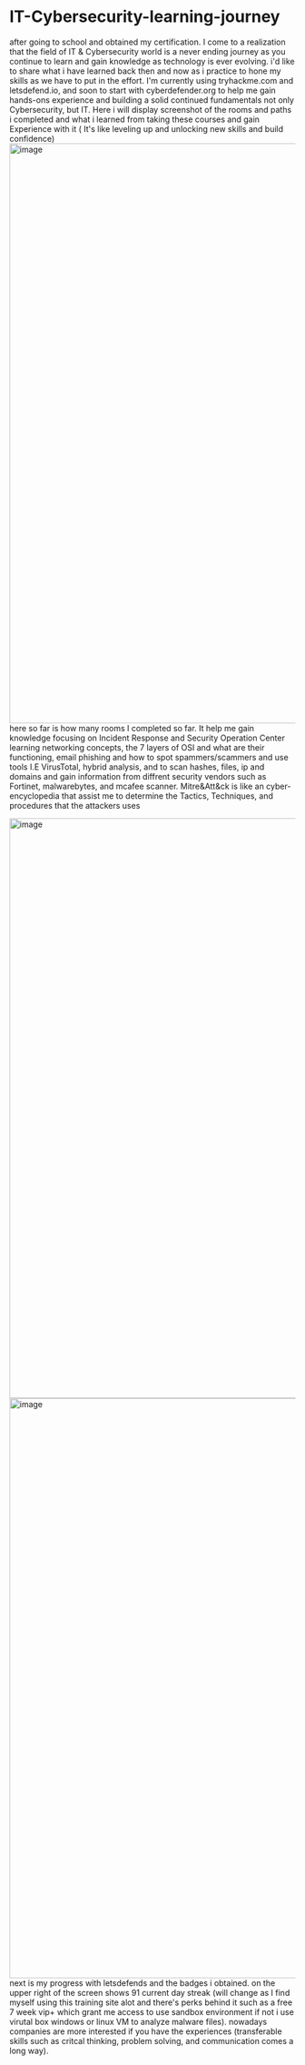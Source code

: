 # IT-Cybersecurity-learning-journey
after going to school and obtained my certification. I come to a realization that the field of IT &amp; Cybersecurity world is a never ending journey as you continue to learn and gain knowledge as technology is ever evolving. i'd like to share what i have learned back then and now as i practice to hone my skills as we have to put in the effort.
I'm currently using tryhackme.com and letsdefend.io, and soon to start with cyberdefender.org to help me gain hands-ons experience and building a solid  continued fundamentals  not only Cybersecurity, but IT. Here i will display screenshot of the rooms and paths i completed and what i learned from taking these courses and gain Experience with it ( It's like leveling up and unlocking new skills and build confidence)
<img width="1920" height="1020" alt="image" src="https://github.com/user-attachments/assets/a640c730-deb1-45e2-a74a-14074a97ca86" />
here so far is how many rooms I completed so far. It help me gain knowledge  focusing on Incident Response and Security Operation Center learning networking concepts, the 7 layers of OSI and what are their functioning, email phishing and how to spot spammers/scammers and use tools I.E  VirusTotal, hybrid analysis, and  to scan hashes, files, ip and domains and gain information from diffrent security vendors such as Fortinet, malwarebytes, and mcafee scanner. Mitre&Att&ck is like an cyber-encyclopedia that assist me to determine the Tactics, Techniques, and procedures that the attackers uses

<img width="1920" height="1020" alt="image" src="https://github.com/user-attachments/assets/6fd0aabd-347b-4657-9b54-fc5e14256816" />
<img width="1920" height="1020" alt="image" src="https://github.com/user-attachments/assets/30ccf9e8-a1d0-4a19-8d2f-a480fa381503" />
next is my progress with letsdefends and the badges i obtained. on the upper right of the screen shows 91 current day streak (will change as I find myself using this training site alot and there's perks behind it such as a free 7 week vip+ which grant me access to use  sandbox environment if not i use virutal box windows or linux VM to analyze  malware files). nowadays companies are more interested if you have the experiences (transferable skills such as critcal thinking, problem solving, and communication comes a long way).
